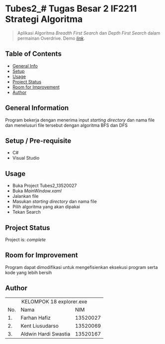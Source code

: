 # Tubes2_# Tugas Besar 2 IF2211 Strategi Algoritma
> Aplikasi Algoritma _Breadth First Search_ dan _Depth First Search_ dalam permainan Overdrive.
> Demo [_link_](). 

## Table of Contents
* [General Info](#general-information)
* [Setup](#setup)
* [Usage](#usage)
* [Project Status](#project-status)
* [Room for Improvement](#room-for-improvement)
* [Author](#author)


## General Information
Program bekerja dengan menerima input _starting directory_ dan nama file dan menelusuri file tersebut dengan algoritma BFS dan DFS


## Setup / Pre-requisite
- C#
- Visual Studio


## Usage
- Buka Project Tubes2_13520027
- Buka _MainWindow.xaml_
- Jalankan file
- Masukan _starting directory_ dan nama file
- Pilih algoritma yang akan dipakai
- Tekan Search


## Project Status
Project is: _complete_ 


## Room for Improvement
Program dapat dimodifikasi untuk mengefisienkan eksekusi program serta kode yang lebih bersih


## Author
<table>
<tr><td colspan=3 align="center">KELOMPOK 18 explorer.exe</td></tr>
<tr><td>No.</td><td>Nama</td><td>NIM</td></tr>
<tr><td>1.</td><td>Farhan Hafiz</td><td>13520027</td></tr>
<tr><td>2.</td><td>Kent Liusudarso</td><td>13520069</td></tr>
<tr><td>3.</td><td>Aldwin Hardi Swastia</td><td>13520167</td></tr>
</table>